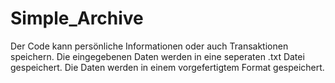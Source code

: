 # Simple_Archive
Der Code kann persönliche Informationen oder auch Transaktionen speichern. Die eingegebenen Daten werden in eine seperaten .txt Datei gespeichert.  Die Daten werden in einem vorgefertigtem Format gespeichert.
